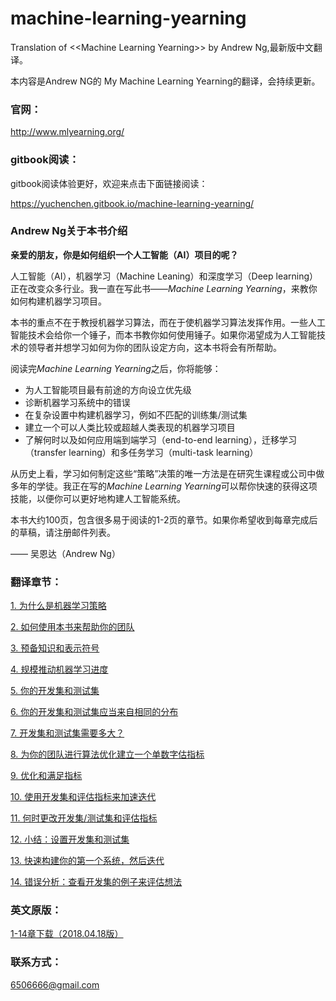 # machine-learning-yearning
Translation of &lt;&lt;Machine Learning Yearning&gt;&gt; by Andrew Ng,最新版中文翻译。

本内容是Andrew NG的 My Machine Learning Yearning的翻译，会持续更新。

### 官网：

http://www.mlyearning.org/


### gitbook阅读：

gitbook阅读体验更好，欢迎来点击下面链接阅读：

https://yuchenchen.gitbook.io/machine-learning-yearning/

### Andrew Ng关于本书介绍

**亲爱的朋友，你是如何组织一个人工智能（AI）项目的呢？**

人工智能（AI），机器学习（Machine Leaning）和深度学习（Deep learning）正在改变众多行业。我一直在写此书——*Machine Learning Yearning*，来教你如何构建机器学习项目。

本书的重点不在于教授机器学习算法，而在于使机器学习算法发挥作用。一些人工智能技术会给你一个锤子，而本书教你如何使用锤子。如果你渴望成为人工智能技术的领导者并想学习如何为你的团队设定方向，这本书将会有所帮助。

阅读完*Machine Learning Yearning*之后，你将能够：

- 为人工智能项目最有前途的方向设立优先级
- 诊断机器学习系统中的错误
- 在复杂设置中构建机器学习，例如不匹配的训练集/测试集
- 建立一个可以人类比较或超越人类表现的机器学习项目
- 了解何时以及如何应用端到端学习（end-to-end learning），迁移学习（transfer learning）和多任务学习（multi-task learning）

从历史上看，学习如何制定这些“策略”决策的唯一方法是在研究生课程或公司中做多年的学徒。我正在写的*Machine Learning Yearning*可以帮你快速的获得这项技能，以便你可以更好地构建人工智能系统。

本书大约100页，包含很多易于阅读的1-2页的章节。如果你希望收到每章完成后的草稿，请注册邮件列表。

—— 吴恩达（Andrew Ng）



### 翻译章节：

[1. 为什么是机器学习策略](chapter1.md)

[2. 如何使用本书来帮助你的团队](chapter2.md)

[3. 预备知识和表示符号](chapter3.md)

[4. 规模推动机器学习进度](chapter4.md)

[5. 你的开发集和测试集](chapter5.md)

[6. 你的开发集和测试集应当来自相同的分布](chapter6.md)

[7. 开发集和测试集需要多大？](chapter7.md)

[8. 为你的团队进行算法优化建立一个单数字估指标](chapter8.md)

[9. 优化和满足指标](chapter9.md)

[10. 使用开发集和评估指标来加速迭代](chapter10.md)

[11. 何时更改开发集/测试集和评估指标](chapter11.md)

[12. 小结：设置开发集和测试集](chapter12.md)

[13. 快速构建你的第一个系统，然后迭代](chapter13.md)

[14. 错误分析：查看开发集的例子来评估想法](chapter14.md)

### 英文原版：

[1-14章下载（2018.04.18版）](https://github.com/yucc2018/machine-learning-yearning/blob/master/Draft%20of%20Machine%20Learning%20Yearning/Ng_MLY01.pdf)

### 联系方式：

6506666@gmail.com






